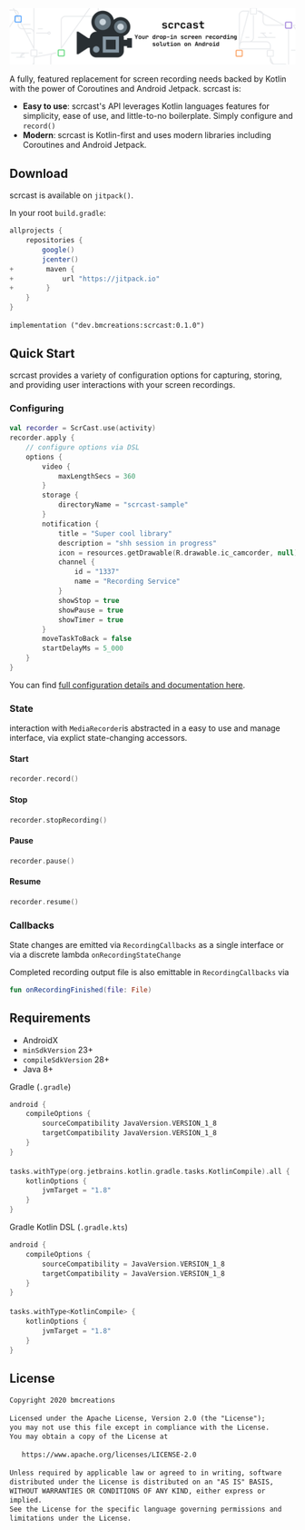 ![scrcast](readme-header.png)

A fully, featured replacement for screen recording needs backed by Kotlin with the power of Coroutines and Android Jetpack. scrcast is:

* <b>Easy to use</b>: scrcast's API leverages Kotlin languages features for simplicity, ease of use, and little-to-no boilerplate. Simply configure and `record()`
* <b>Modern</b>: scrcast is Kotlin-first and uses modern libraries including Coroutines and Android Jetpack.

## Download

scrcast is available on `jitpack()`.

In your root `build.gradle`:
```groovy
allprojects {
    repositories {
        google()
        jcenter()
+        maven {
+            url "https://jitpack.io"
+        }
    }
}
```

`implementation ("dev.bmcreations:scrcast:0.1.0")`

## Quick Start

scrcast provides a variety of configuration options for capturing, storing, and providing user interactions with your screen recordings.

### Configuring

```kotlin
val recorder = ScrCast.use(activity)
recorder.apply {
    // configure options via DSL
    options {
        video {
            maxLengthSecs = 360
        }
        storage {
            directoryName = "scrcast-sample"
        }
        notification {
            title = "Super cool library"
            description = "shh session in progress"
            icon = resources.getDrawable(R.drawable.ic_camcorder, null).toBitmap()
            channel {
                id = "1337"
                name = "Recording Service"
            }
            showStop = true
            showPause = true
            showTimer = true
        }
        moveTaskToBack = false
        startDelayMs = 5_000
    }
}
```

You can find [full configuration details and documentation here](https://bmcreations.github.io/scrcast/).

### State

interaction with `MediaRecorder`is abstracted in a easy to use and manage interface, via explict state-changing accessors.

#### Start

```kotlin
recorder.record()
```

#### Stop

```kotlin
recorder.stopRecording()
```

#### Pause

```kotlin
recorder.pause()
```

#### Resume

```kotlin
recorder.resume()
```

### Callbacks

State changes are emitted via `RecordingCallbacks` as a single interface or via a discrete lambda `onRecordingStateChange`

Completed recording output file is also emittable in `RecordingCallbacks` via

 ```kotlin
 fun onRecordingFinished(file: File)
 ```

## Requirements

* AndroidX
* `minSdkVersion` 23+
* `compileSdkVersion` 28+
* Java 8+

Gradle (`.gradle`)

```kotlin
android {
    compileOptions {
        sourceCompatibility JavaVersion.VERSION_1_8
        targetCompatibility JavaVersion.VERSION_1_8
    }
}

tasks.withType(org.jetbrains.kotlin.gradle.tasks.KotlinCompile).all {
    kotlinOptions {
        jvmTarget = "1.8"
    }
}
```

Gradle Kotlin DSL (`.gradle.kts`)

```kotlin
android {
    compileOptions {
        sourceCompatibility = JavaVersion.VERSION_1_8
        targetCompatibility = JavaVersion.VERSION_1_8
    }
}

tasks.withType<KotlinCompile> {
    kotlinOptions {
        jvmTarget = "1.8"
    }
}
```

## License

```text
Copyright 2020 bmcreations

Licensed under the Apache License, Version 2.0 (the "License");
you may not use this file except in compliance with the License.
You may obtain a copy of the License at

   https://www.apache.org/licenses/LICENSE-2.0

Unless required by applicable law or agreed to in writing, software
distributed under the License is distributed on an "AS IS" BASIS,
WITHOUT WARRANTIES OR CONDITIONS OF ANY KIND, either express or implied.
See the License for the specific language governing permissions and
limitations under the License.
```
